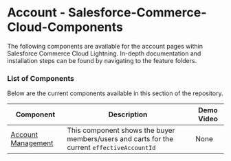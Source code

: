 # Account - Salesforce-Commerce-Cloud-Components

The following components are available for the account pages within Salesforce Commerce Cloud Lightning.
In-depth documentation and installation steps can be found by navigating to the feature folders.

### List of Components
Below are the current components available in this section of the repository.

| **Component**                                       | **Description**                                                                             | **Demo Video** |
|-----------------------------------------------------|---------------------------------------------------------------------------------------------|----------------|
| [Account Management](./accountManagement/README.md) | This component shows the buyer members/users and carts for the current `effectiveAccountId` | None           |
